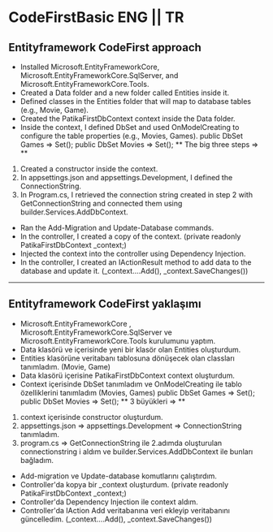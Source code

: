# CodeFirstBasic ENG || TR

## Entityframework CodeFirst approach
- Installed Microsoft.EntityFrameworkCore, Microsoft.EntityFrameworkCore.SqlServer, and Microsoft.EntityFrameworkCore.Tools.
- Created a Data folder and a new folder called Entities inside it.
- Defined classes in the Entities folder that will map to database tables (e.g., Movie, Game).
- Created the PatikaFirstDbContext context inside the Data folder.
- Inside the context, I defined DbSet and used OnModelCreating to configure the table properties (e.g., Movies, Games).
public DbSet<Game> Games => Set<Game>();
public DbSet<Movie> Movies => Set<Movie>();
** The big three steps => **
1. Created a constructor inside the context.
2. In appsettings.json and appsettings.Development, I defined the ConnectionString.
3. In Program.cs, I retrieved the connection string created in step 2 with GetConnectionString and connected them using builder.Services.AddDbContext.
- Ran the Add-Migration and Update-Database commands.
- In the controller, I created a copy of the context. (private readonly PatikaFirstDbContext _context;)
- Injected the context into the controller using Dependency Injection.
- In the controller, I created an IActionResult method to add data to the database and update it. (_context....Add(), _context.SaveChanges())

---

## Entityframework CodeFirst yaklaşımı
- Microsoft.EntityFrameworkCore , Microsoft.EntityFrameworkCore.SqlServer ve Microsoft.EntityFrameworkCore.Tools kurulumunu yaptım.  
- Data klasörü ve içerisinde yeni bir klasör olan Entities oluşturdum.
- Entities klasörüne veritabanı tablosuna dönüşecek olan classları tanımladım. (Movie, Game)
- Data klasörü içerisine PatikaFirstDbContext context oluşturdum.
- Context içerisinde DbSet tanımladım ve OnModelCreating ile tablo özelliklerini tanımladım (Movies, Games)
public DbSet<Game> Games => Set<Game>();
public DbSet<Movie> Movies => Set<Movie>();
** 3 büyükleri => **
1. context içerisinde constructor oluşturdum.
2. appsettings.json => appsettings.Development => ConnectionString tanımladım.
3. program.cs => GetConnectionString ile 2.adımda oluşturulan connectionstring i aldım ve builder.Services.AddDbContext ile bunları bağladım.
- Add-migration ve Update-database komutlarını çalıştırdım.
- Controller'da kopya bir _context oluşturdum. (private readonly PatikaFirstDbContext _context;)
- Controller'da Dependency Injection ile context aldım.
- Controller'da IAction Add veritabanına veri ekleyip veritabanını güncelledim. (_context....Add(), _context.SaveChanges())
